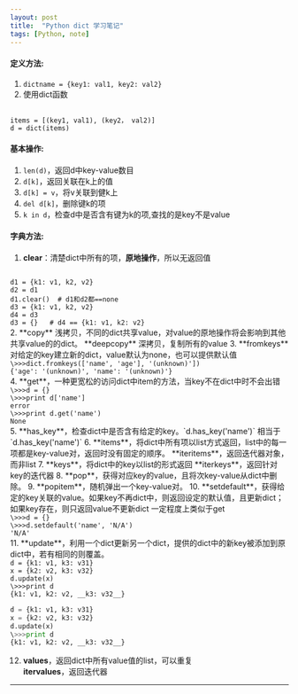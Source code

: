 ```yaml
---
layout: post
title:  "Python dict 学习笔记"
tags: [Python, note]
---
```


#### 定义方法:
1. `dictname = {key1: val1, key2: val2}`
2. 使用dict函数  
<code>
items = [(key1, val1), (key2， val2)]  
d = dict(items)  
</code>

#### 基本操作:
1. `len(d)`，返回d中key-value数目
2. `d[k]`，返回关联在k上的值
3. `d[k] = v`，将v关联到健k上
4. `del d[k]`，删除键k的项
5. `k in d`，检查d中是否含有键为k的项,查找的是key不是value

#### 字典方法:
1. **clear**：清楚dict中所有的项，__原地操作__，所以无返回值  
<code>
d1 = {k1: v1, k2, v2}  
d2 = d1  
d1.clear()  # d1和d2都==none  
d3 = {k1: v1, k2, v2}  
d4 = d3
d3 = {}   # d4 == {k1: v1, k2: v2}
</code>
2. **copy** 浅拷贝，不同的dict共享value，对value的原地操作将会影响到其他共享value的的dict。  
 **deepcopy** 深拷贝，复制所有的value
3. **fromkeys** 对给定的key建立新的dict，value默认为none，也可以提供默认值  
<code>
\>>>dict.fromkeys(['name', 'age'], '(unknown)'])  
{'age': '(unknown)', 'name': '(unknown)'}
</code>
4. **get**，一种更宽松的访问dict中item的方法，当key不在dict中时不会出错  
<code>
\>>>d = {}  
\>>>print d['name']  
error  
\>>>print d.get('name')  
None
</code>
5. **has_key**，检查dict中是否含有给定的key。`d.has_key('name')` 相当于 `d.has_key('name')`
6. **items**，将dict中所有项以list方式返回，list中的每一项都是key-value对，返回时没有固定的顺序。  
**iteritems**，返回迭代器对象，而非list
7. **keys**，将dict中的key以list的形式返回  
**iterkeys**，返回针对key的迭代器  
8. **pop**，获得对应key的value，且将次key-value从dict中删除。
9. **popitem**，随机弹出一个key-value对。
10. **setdefault**，获得给定的key关联的value。如果key不再dict中，则返回设定的默认值，且更新dict；如果key存在，则只返回value不更新dict  
一定程度上类似于get  
<code>
\>>>d = {}  
\>>>d.setdefault('name', 'N/A')  
'N/A'
</code>
11. **update**，利用一个dict更新另一个dict，提供的dict中的新key被添加到原dict中，若有相同的则覆盖。  
<code>
d = {k1: v1, k3: v31}  
x = {k2: v2, k3: v32}  
d.update(x)
\>>>print d  
{k1: v1, k2: v2, __k3: v32__} 
</code>

```Python
d = {k1: v1, k3: v31}
x = {k2: v2, k3: v32}
d.update(x)
\>>>print d
{k1: v1, k2: v2, __k3: v32__}
```
12. **values**，返回dict中所有value值的list，可以重复  
**itervalues**，返回迭代器

----------------------------------------------
